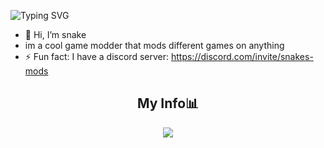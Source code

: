 ![Typing SVG](https://readme-typing-svg.demolab.com/?lines=Snake+The+Modder;Best+Free+Mods+.gg/snakes-mods)
- 👋 Hi, I’m snake
- im a cool game modder that mods different games on anything
- ⚡ Fun fact: I have a discord server: https://discord.com/invite/snakes-mods
<h2 align="center">My Info📊</h2>
<p align="center">
    <img src="https://github-readme-stats.vercel.app/api?username=snakethemodder&theme=dark&hide_border=false&include_all_commits=true&count_private=true">
</p>
